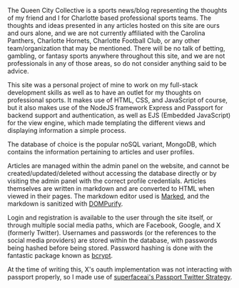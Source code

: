 The Queen City Collective is a sports news/blog representing the thoughts of my friend and I for Charlotte based professional sports teams. The thoughts and ideas presented in any articles hosted on this site are ours and ours alone, and we are not currently affiliated with the Carolina Panthers, Charlotte Hornets, Charlotte Football Club, or any other team/organization that may be mentioned. There will be no talk of betting, gambling, or fantasy sports anywhere throughout this site, and we are not professionals in any of those areas, so do not consider anything said to be advice.

This site was a personal project of mine to work on my full-stack development skills as well as to have an outlet for my thoughts on professional sports. It makes use of HTML, CSS, and JavaScript of course, but it also makes use of the NodeJS framework Express and Passport for backend support and authentication, as well as EJS (Embedded JavaScript) for the view engine, which made templating the different views and displaying information a simple process.

The database of choice is the popular noSQL variant, MongoDB, which contains the information pertaining to articles and user profiles. 

Articles are managed within the admin panel on the website, and cannot be created/updated/deleted without accessing the database directly or by visiting the admin panel with the correct profile credentials. Articles themselves are written in markdown and are converted to HTML when viewed in their pages. The markdown editor used is [Marked](https://github.com/markedjs/marked), and the markdown is sanitized with [DOMPurify](https://github.com/cure53/DOMPurify).

Login and registration is available to the user through the site itself, or through multiple social media paths, which are Facebook, Google, and X (formerly Twitter). Usernames and passwords (or the references to the social media providers) are stored within the database, with passwords being hashed before being stored. Password hashing is done with the fantastic package known as [bcrypt](https://www.npmjs.com/package/bcrypt).

At the time of writing this, X's oauth implementation was not interacting with passport properly, so I made use of [superfaceai's Passport Twitter Strategy](https://github.com/superfaceai/passport-twitter-oauth2).